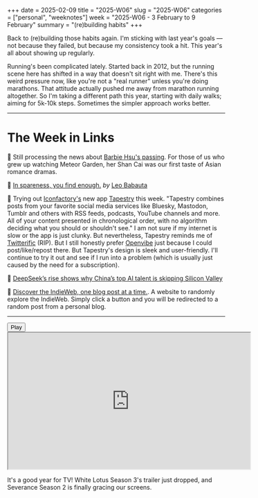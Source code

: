 +++
date = 2025-02-09
title = "2025-W06"
slug = "2025-W06"
categories = ["personal", "weeknotes"]
week = "2025-W06 - 3 February to 9 February"
summary = "(re)building habits"
+++


Back to (re)building those habits again. I'm sticking with last year's goals — not because they failed, but because my consistency took a hit. This year's all about showing up regularly.

Running's been complicated lately. Started back in 2012, but the running scene here has shifted in a way that doesn't sit right with me. There's this weird pressure now, like you're not a "real runner" unless you're doing marathons. That attitude actually pushed me away from marathon running altogether. So I'm taking a different path this year, starting with daily walks; aiming for 5k-10k steps. Sometimes the simpler approach works better.

---

# The Week in Links

🔗 Still processing the news about [Barbie Hsu's passing](https://www.rappler.com/entertainment/celebrities/barbie-hsu-death/?ref=krabf.com). For those of us who grew up watching Meteor Garden, her Shan Cai was our first taste of Asian romance dramas.

🔗 [In spareness, you find enough.](https://minimalism.com/journal/spareness/?ref=krabf.com) *by* [Leo Babauta](https://zenhabits.net/?ref=krabf.com)

🔗 Trying out [Iconfactory's](https://iconfactory.com/) new app [Tapestry](https://usetapestry.com/) this week. "Tapestry combines posts from your favorite social media services like Bluesky, Mastodon, Tumblr and others with RSS feeds, podcasts, YouTube channels and more. All of your content presented in chronological order, with no algorithm deciding what you should or shouldn't see." I am not sure if my internet is slow or the app is just clunky. But nevertheless, Tapestry reminds me of [Twitterific](https://twitterrific.com/beyond/?ref=krabf.com) (RIP). But I still honestly prefer [Openvibe](https://openvibe.social/?ref=krabf.com) just because I could post/like/repost there. But Tapestry's design is sleek and user-friendly. I'll continue to try it out and see if I run into a problem (which is usually just caused by the need for a subscription).

🔗 [DeepSeek’s rise shows why China’s top AI talent is skipping Silicon Valley](https://restofworld.org/2025/china-ai-talent-deepseek-rise-us-dominance/?ref=krabf.com)

🔗 [Discover the IndieWeb, one blog post at a time.](https://indieblog.page/?ref=krabf.com). A website to randomly explore the IndieWeb. Simply click a button and you will be redirected to a random post from a personal blog.

---

<lite-youtube videoid="XwQRkOK5KC4" style="background-image: url(&quot;https://i.ytimg.com/vi/XwQRkOK5KC4/hqdefault.jpg&quot;);" class="lyt-activated"><button type="button" class="lty-playbtn"><span class="lyt-visually-hidden">Play</span></button><iframe width="560" height="315" title="Play" allow="accelerometer; autoplay; encrypted-media; gyroscope; picture-in-picture" allowfullscreen="" src="https://www.youtube-nocookie.com/embed/XwQRkOK5KC4?autoplay"></iframe></lite-youtube>

It's a good year for TV! White Lotus Season 3's trailer just dropped, and Severance Season 2 is finally gracing our screens.
